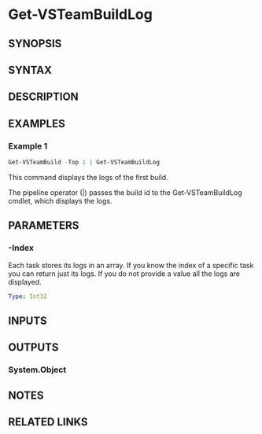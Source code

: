 <!-- #include "./common/header.md" -->

# Get-VSTeamBuildLog

## SYNOPSIS

<!-- #include "./synopsis/Get-VSTeamBuildLog.md" -->

## SYNTAX

## DESCRIPTION

<!-- #include "./synopsis/Get-VSTeamBuildLog.md" -->

## EXAMPLES

### Example 1

```powershell
Get-VSTeamBuild -Top 1 | Get-VSTeamBuildLog
```

This command displays the logs of the first build.

The pipeline operator (|) passes the build id to the Get-VSTeamBuildLog cmdlet, which
displays the logs.

## PARAMETERS

<!-- #include "./params/BuildIds.md" -->

### -Index

Each task stores its logs in an array. If you know the index of a specific task you can return just its logs. If you do not provide a value all the logs are displayed.

```yaml
Type: Int32
```

<!-- #include "./params/projectName.md" -->

## INPUTS

## OUTPUTS

### System.Object

## NOTES

<!-- #include "./common/prerequisites.md" -->

## RELATED LINKS

<!-- #include "./common/related.md" -->
